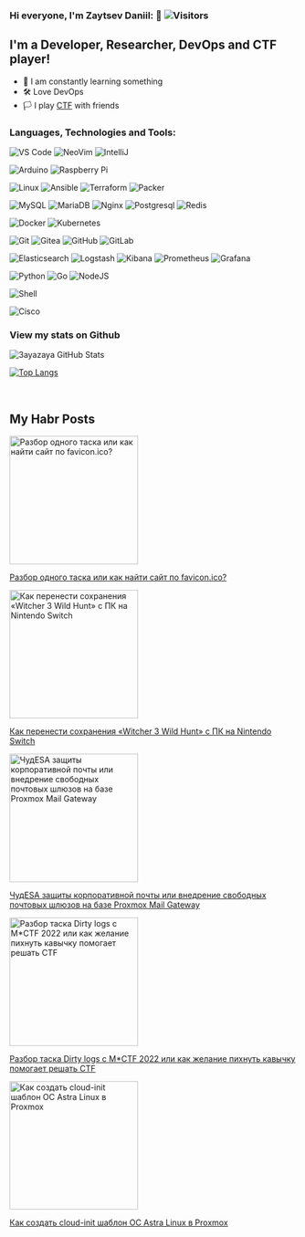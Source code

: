 ### Hi everyone, I'm Zaytsev Daniil: 🐝 ![Visitors](https://api.visitorbadge.io/api/visitors?path=https%3A%2F%2Fgithub.com%2F3ayazaya%2F3ayazaya&labelColor=%23f47373&countColor=%232ccce4&style=flat)

## I'm a Developer, Researcher, DevOps and CTF player! 

- 📕 I am constantly learning something
- 🛠️ Love DevOps
- 🏳️ I play [CTF][ctftime] with friends

### Languages, Technologies and Tools:

  ![VS Code](https://img.shields.io/badge/-VS%20Code-007ACC?style=flat-square&logo=visual-studio-code)
  ![NeoVim](https://img.shields.io/badge/-NeoVim-black?style=flat-square&logo=neovim)
  ![IntelliJ](https://img.shields.io/badge/-IntelliJ%20IDEA-black?style=flat-square&logo=jetbrains)
  
  ![Arduino](https://img.shields.io/badge/Arduino-black?style=flat-square&logo=arduino)
  ![Raspberry Pi](https://img.shields.io/badge/-Raspberry%20Pi-C51A4A?style=flat-square&logo=Raspberry-Pi)
  
  ![Linux](https://img.shields.io/badge/Linux-black?style=flat-square&logo=linux)
  ![Ansible](https://img.shields.io/badge/Ansible-black?style=flat-square&logo=ansible)
  ![Terraform](https://img.shields.io/badge/-Terraform-black?style=flat-square&logo=terraform)
  ![Packer](https://img.shields.io/badge/-Packer-black?style=flat-square&logo=Packer)
  
  ![MySQL](https://img.shields.io/badge/-MySQL-black?style=flat-square&logo=mysql)
  ![MariaDB](https://img.shields.io/badge/MariaDB-black?style=flat-square&logo=mariadb)
  ![Nginx](https://img.shields.io/badge/-Nginx-green?style=flat-square&logo=nginx)
  ![Postgresql](https://img.shields.io/badge/-PostgreSQL-black?style=flat-square&logo=postgresql)
  ![Redis](https://img.shields.io/badge/-Redis-black?style=flat-square&logo=redis)
  
  ![Docker](https://img.shields.io/badge/-Docker-black?style=flat-square&logo=docker)
  ![Kubernetes](https://img.shields.io/badge/-Kubernetes-black?style=flat-square&logo=kubernetes)
  
  ![Git](https://img.shields.io/badge/-Git-black?style=flat-square&logo=git)
  ![Gitea](https://img.shields.io/badge/-Gitea-black?style=flat-square&logo=gitea)
  ![GitHub](https://img.shields.io/badge/-GitHub-181717?style=flat-square&logo=github)
  ![GitLab](https://img.shields.io/badge/-GitLab-FCA121?style=flat-square&logo=gitlab)
  
  ![Elasticsearch](https://img.shields.io/badge/Elasticsearch-005571?style=flat-square&logo=elasticsearch)
  ![Logstash](https://img.shields.io/badge/Logstash-005571?style=flat-square&logo=logstash)
  ![Kibana](https://img.shields.io/badge/Kibana-005571?style=flat-square&logo=kibana)
  ![Prometheus](https://img.shields.io/badge/-Prometheus-black?style=flat-square&logo=prometheus)
  ![Grafana](https://img.shields.io/badge/-Grafana-black?style=flat-square&logo=grafana)

  ![Python](https://img.shields.io/badge/-Python-black?style=flat-square&logo=Python)
  ![Go](https://img.shields.io/badge/-Go-black?style=flat-square&logo=go)
  ![NodeJS](https://camo.githubusercontent.com/cec92673ea713fa89ba2ae2033daf5851f6f39393ff5b93231aa707d424638d9/68747470733a2f2f696d672e736869656c64732e696f2f62616467652f2d4e6f64656a732d626c61636b3f7374796c653d666c61742d737175617265266c6f676f3d4e6f64652e6a73)
  
  ![Shell](https://img.shields.io/badge/-Shell-black?style=flat-square&logo=shell)
  
  ![Cisco](https://img.shields.io/badge/Cisco-black?style=flat-square&logo=cisco)
<br />

### View my stats on Github 
   
![3ayazaya GitHub Stats](https://github-readme-stats-sigma-five.vercel.app/api?username=3ayazaya&show_icons=true&theme=radical)

[![Top Langs](https://github-readme-stats-sigma-five.vercel.app/api/top-langs/?username=3ayazaya&layout=compact&theme=radical)](https://github.com/anuraghazra/github-readme-stats)

<br />

## My Habr Posts 
<span>
  <a href="https://habr.com/ru/post/589433/">
    <img src="https://habrastorage.org/r/w1560/getpro/habr/upload_files/7cf/8a7/2f0/7cf8a72f0b2a6b36bd7e1956781aea38.jpeg" alt="Разбор одного таска или как найти сайт по favicon.ico?" height="225px">
    <p>Разбор одного таска или как найти сайт по favicon.ico?</p>
  </a>
   <a href="https://habr.com/ru/post/599191/">
    <img src="https://habrastorage.org/r/w1560/getpro/habr/upload_files/7bf/423/f1d/7bf423f1de59099becabb7aecf12d075.jpeg" alt="Как перенести сохранения «Witcher 3 Wild Hunt» с ПК на Nintendo Switch" height="225px">
    <p>Как перенести сохранения «Witcher 3 Wild Hunt» с ПК на Nintendo Switch</p>
  </a>
  </a>
   <a href="https://habr.com/ru/post/662670/">
    <img src="https://habrastorage.org/r/w1560/getpro/habr/upload_files/70d/bfa/498/70dbfa498535344726782ef7572d52a0.png" alt="ЧудESA защиты корпоративной почты или внедрение свободных почтовых шлюзов на базе Proxmox Mail Gateway" height="225px">
    <p>ЧудESA защиты корпоративной почты или внедрение свободных почтовых шлюзов на базе Proxmox Mail Gateway</p>
  </a>
  <a href="https://habr.com/ru/post/696586/">
    <img src="https://habrastorage.org/r/w1560/getpro/habr/upload_files/eef/2b5/855/eef2b585560dc8fa4252deef7e4f5bce.png" alt="Разбор таска Dirty logs с M*CTF 2022 или как желание пихнуть кавычку помогает решать CTF" height="225px">
    <p>Разбор таска Dirty logs с M*CTF 2022 или как желание пихнуть кавычку помогает решать CTF</p>
  </a>
  <a href="https://habr.com/ru/post/706434/">
    <img src="https://habrastorage.org/r/w1560/getpro/habr/upload_files/e0c/59a/7f2/e0c59a7f28ddfdce1c9397958e7339b7.jpg" alt="Как создать cloud-init шаблон ОС Astra Linux в Proxmox" height="225px">
    <p>Как создать cloud-init шаблон ОС Astra Linux в Proxmox</p>
  </a>
</span>


[website]: https://shmel.xyz
[telegram]: https://t.me/z0yac
[ctftime]: https://ctftime.org/team/151934
